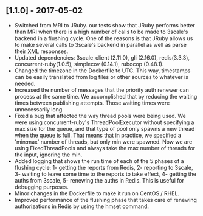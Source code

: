 ## [1.1.0] - 2017-05-02
- Switched from MRI to JRuby. our tests show that JRuby performs better than
  MRI when there is a high number of calls to be made to 3scale's backend in a
  flushing cycle. One of the reasons is that JRuby allows us to make several
  calls to 3scale's backend in parallel as well as parse their XML responses.
- Updated dependencies: 3scale_client (2.11.0), gli (2.16.0), redis(3.3.3),
  concurrent-ruby(1.0.5), simplecov (0.14.1), rubocop (0.48.1).
- Changed the timezone in the Dockerfile to UTC. This way, timestamps can be
  easily translated from log files or other sources to whatever is needed.
- Increased the number of messages that the priority auth renewer can process
  at the same time. We accomplished that by reducing the waiting times between
  publishing attempts. Those waiting times were unnecessarily long.
- Fixed a bug that affected the way thread pools were being used. We were using
  concurrent-ruby's ThreadPoolExecutor without specifying a max size for the
  queue, and that type of pool only spawns a new thread when the queue is full.
  That means that in practice, we specified a 'min:max' number of threads, but
  only min were spawned. Now we are using FixedThreadPools and always take
  the max number of threads for the input, ignoring the min.
- Added logging that shows the run time of each of the 5 phases of a
  flushing cycle: 1- getting the reports from Redis, 2- reporting to 3scale,
  3- waiting to leave some time to the reports to take effect, 4- getting the
  auths from 3scale, 5- renewing the auths in Redis. This is useful for
  debugging purposes.
- Minor changes in the Dockerfile to make it run on CentOS / RHEL.
- Improved performance of the flushing phase that takes care of renewing
  authorizations in Redis by using the hmset command.
